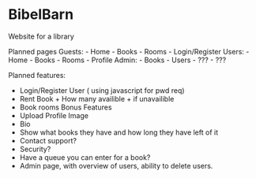 # BibelBarn
Website for a library

Planned pages
    Guests:
    -   Home
    -   Books
    -   Rooms
    -   Login/Register
    Users:
    -   Home
    -   Books
    -   Rooms
    -   Profile
    Admin:
    - Books
    - Users
    - ???
    - ???



Planned features:
- Login/Register User ( using javascript for pwd req)
- Rent Book + How many availible + if unavailible
- Book rooms
Bonus Features
- Upload Profile Image
- Bio
- Show what books they have and how long they have left of it
- Contact support?
- Security?
- Have a queue you can enter for a book?
- Admin page, with overview of users, ability to delete users.
